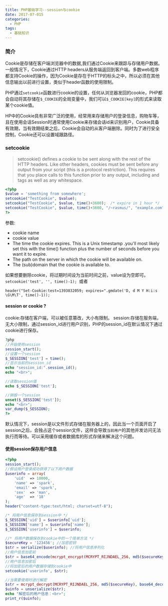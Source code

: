 ```yaml
---
title: PHP基础学习--session与cookie
date: 2017-07-015
categories:
  - PHP
tags:
  - 基础知识
---
```


### 简介

Cookie是存储在客户端浏览器中的数据,我们通过Cookie来跟踪与存储用户数据。一般情况下，Cookie通过HTTP headers从服务端返回到客户端。多数web程序都支持Cookie的操作，因为Cookie是存在于HTTP的标头之中，所以必须在其他信息输出以前进行设置，类似于header函数的使用限制。

PHP通过`setcookie`函数进行cookie的设置，任何从浏览器发回的cookie，PHP都会自动将其存储在`$_COOKIE`的全局变量中，我们可以`$_COOKIE[key]`的形式来读取某个cookie值。

HP中的Cookie具有非常广泛的使用，经常用来存储用户的登录信息，购物车等，且在使用会话Session时通常使用Cookie来存储会话id来识别用户，Cookie具备有效期，当有效期结束之后，Cookie会自动的从客户端删除。同时为了进行安全控制，Cookie还可以设置域跟路径。
<!-- more -->
### setcookie

>setcookie() defines a cookie to be sent along with the rest of the HTTP headers. Like other headers, cookies must be sent before any output from your script (this is a protocol restriction). This requires that you place calls to this function prior to any output, including <html> and <head> tags as well as any whitespace.

```php
<?php
$value = 'something from somewhere';
setcookie("TestCookie", $value);
setcookie("TestCookie", $value, time()+3600);  /* expire in 1 hour */
setcookie("TestCookie", $value, time()+3600, "/~rasmus/", "example.com", 1);
?>
```
参数:
* cookie name
* cookie value
* The time the cookie expires. This is a Unix timestamp .you'll most likely set this with the time() function plus the number of seconds before you want it to expire.
* The path on the server in which the cookie will be available on.
* The (sub)domain that the cookie is available to.

如果想要删除cookie，将过期时间设为当前时间之前，value设为空即可。`setcookie('test', '', time()-1); `或者

    header("Set-Cookie:test=1393832059; expires=".gmdate('D, d M Y H:i:s \G\M\T', time()-1));

#### session or cookie ?

cookie:存储在客户端，可以被任意篡改，大小有限制。
session:存储在服务端，无大小限制，通过session_id进行用户识别，PHP的session_id在默认情况下通过cookie进行保存。

```php
?php
//开始使用session
session_start();
//设置一个session
$_SESSION['test'] = time();
//显示当前的session_id
echo "session_id:".session_id();
echo "<br>";

//读取session值
echo $_SESSION['test'];

//销毁一个session
unset($_SESSION['test']);
echo "<br>";
var_dump($_SESSION);
?>
```

默认情况下，session是以文件形式存储在服务器上的，因此当一个页面开启了session之后，会独占这个session文件，这样会导致`当前用户`的其他并发访问无法执行而等待。可以采用缓存或者数据库的形式存储来解决这个问题。

#### 使用session保存用户信息

```php
<?php
session_start();
//假设用户登录成功获得了以下用户数据
$userinfo = array(
    'uid'  => 10000,
    'name' => 'spark',
    'email' => 'spark',
    'sex'  => 'man',
    'age'  => '18'
);
header("content-type:text/html; charset=utf-8");

/* 将用户信息保存到session中 */
$_SESSION['uid'] = $userinfo['uid'];
$_SESSION['name'] = $userinfo['name'];
$_SESSION['userinfo'] = $userinfo;

//* 将用户数据保存到cookie中的一个简单方法 */
$secureKey = '123456'; //加密密钥
$str = serialize($userinfo); //将用户信息序列化
//用户信息加密前
$str = base64_encode(mcrypt_encrypt(MCRYPT_RIJNDAEL_256, md5($secureKey), $str, MCRYPT_MODE_ECB));
//用户信息加密后
//将加密后的用户数据存储到cookie中
setcookie('userinfo', $str);

//当需要使用时进行解密
$str = mcrypt_decrypt(MCRYPT_RIJNDAEL_256, md5($secureKey), base64_decode($str), MCRYPT_MODE_ECB);
$uinfo = unserialize($str);
echo "解密后的用户信息：<br>";
print_r($uinfo);
```
